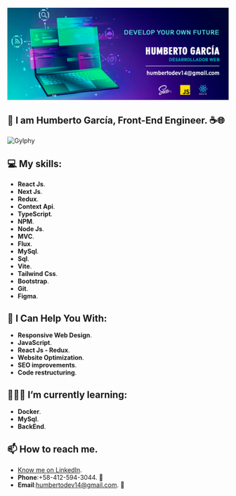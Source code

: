 ![myBanner](https://github.com/HumbertoDevelop/HumbertoDevelop/blob/main/humberto.png)
## 👋 I am Humberto García, Front-End Engineer. ☕🌐
![Gylphy](https://media.giphy.com/media/bGgsc5mWoryfgKBx1u/giphy.gif)

## 💻 My skills: 
 * **React Js**.
 * **Next Js**.
 * **Redux**.
 * **Context Api**.
 * **TypeScript**.
 * **NPM**.
 * **Node Js**.
 * **MVC**.
 * **Flux**.
 * **MySql**.
 * **Sql**.
 * **Vite**.
 * **Tailwind Css**.
 * **Bootstrap**.
 * **Git**.
 * **Figma**.
## 🌟 I Can Help You With:
 * **Responsive Web Design**.
 * **JavaScript**.
 * **React Js - Redux**.
 * **Website Optimization**.
 * **SEO improvements**.
 * **Code restructuring**.
## 👨🏽‍💻 I’m currently learning:
 * **Docker**.
 * **MySql**.
 * **BackEnd**.
## 📫 How to reach me.
 * [Know me on LinkedIn](https://www.linkedin.com/in/humbertogarciadv/).
 * **Phone**:+58-412-594-3044. 📱
 * **Email**:humbertodev14@gmail.com. 📨
